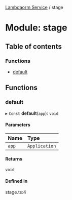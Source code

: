 [Lambdaorm Service](../README.md) / stage

# Module: stage

## Table of contents

### Functions

- [default](stage.md#default)

## Functions

### default

▸ `Const` **default**(`app`): `void`

#### Parameters

| Name | Type |
| :------ | :------ |
| `app` | `Application` |

#### Returns

`void`

#### Defined in

stage.ts:4
